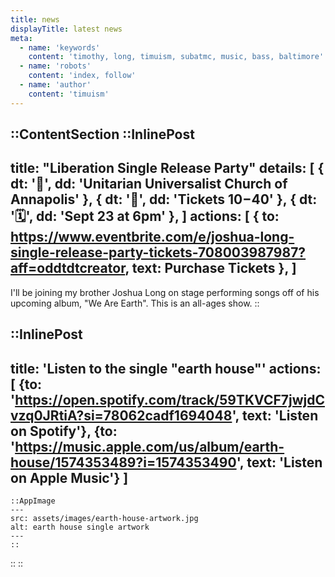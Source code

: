 ```yaml
---
title: news
displayTitle: latest news
meta:
  - name: 'keywords'
    content: 'timothy, long, timuism, subatmc, music, bass, baltimore'
  - name: 'robots'
    content: 'index, follow'
  - name: 'author'
    content: 'timuism'
---
```



::ContentSection
  ::InlinePost
  ---
  title: "Liberation Single Release Party"
  details: [
    { dt: '📍', dd: 'Unitarian Universalist Church of Annapolis' },
    { dt: '🎫', dd: 'Tickets $10-$40' },
    { dt: '🗓️', dd: 'Sept 23 at 6pm' },
  ]
  actions: [
    {
      to: https://www.eventbrite.com/e/joshua-long-single-release-party-tickets-708003987987?aff=oddtdtcreator,
      text: Purchase Tickets
    },
  ]
  ---
  I'll be joining my brother Joshua Long on stage performing songs off of his upcoming album, "We Are Earth". This is an all-ages show.
  ::

  ::InlinePost
  ---
  title: 'Listen to the single "earth house"'
  actions: [
    {to: 'https://open.spotify.com/track/59TKVCF7jwjdCvzq0JRtiA?si=78062cadf1694048', text: 'Listen on Spotify'}, 
    {to: 'https://music.apple.com/us/album/earth-house/1574353489?i=1574353490', text: 'Listen on Apple Music'}
  ]
  ---
    ::AppImage
    ---
    src: assets/images/earth-house-artwork.jpg
    alt: earth house single artwork
    ---
    ::
  ::
::